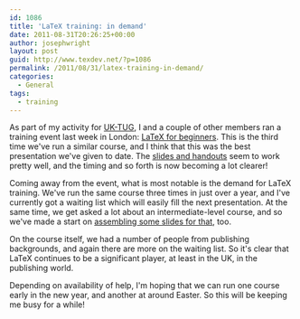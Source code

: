 ```yaml
---
id: 1086
title: 'LaTeX training: in demand'
date: 2011-08-31T20:26:25+00:00
author: josephwright
layout: post
guid: http://www.texdev.net/?p=1086
permalink: /2011/08/31/latex-training-in-demand/
categories:
  - General
tags:
  - training
---
```

As part of my activity for [UK-TUG](http://uk.tug.org), I and a couple of other members ran a training event last week in London: [LaTeX for beginners](http://uk.tug.org/2011/07/12/latex-for-beginners-course-26th-august-2011-uea-london/). This is the third time we've run a similar course, and I think that this was the best presentation we've given to date. The [slides and handouts](https://github.com/uktug/latex-beginners-course) seem to work pretty well, and the timing and so forth is now becoming a lot clearer!

Coming away from the event, what is most notable is the demand for LaTeX training. We've run the same course three times in just over a year, and I've currently got a waiting list which will easily fill the next presentation. At the same time, we get asked a lot about an intermediate-level course, and so we've made a start on [assembling some slides for that](https://github.com/uktug/latex-intermediate-course), too.

On the course itself, we had a number of people from publishing backgrounds, and again there are more on the waiting list. So it's clear that LaTeX continues to be a significant player, at least in the UK, in the publishing world.

Depending on availability of help, I'm hoping that we can run one course early in the new year, and another at around Easter. So this will be keeping me busy for a while!
